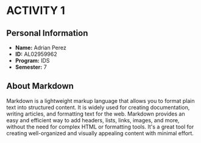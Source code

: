 # ACTIVITY 1

## Personal Information
- **Name:** Adrian Perez
- **ID:** AL02959962
- **Program:** IDS
- **Semester:** 7

## About Markdown
Markdown is a lightweight markup language that allows you to format plain text into structured content. It is widely used for creating documentation, writing articles, and formatting text for the web. Markdown provides an easy and efficient way to add headers, lists, links, images, and more, without the need for complex HTML or formatting tools. It's a great tool for creating well-organized and visually appealing content with minimal effort.